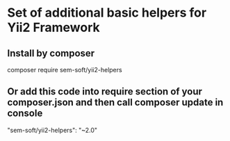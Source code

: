 # Set of additional basic helpers for Yii2 Framework
## Install by composer
composer require sem-soft/yii2-helpers
## Or add this code into require section of your composer.json and then call composer update in console
"sem-soft/yii2-helpers": "~2.0"
